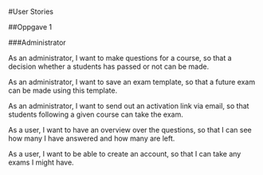 #User Stories

##Oppgave 1

###Administrator

As an administrator, I want to make questions for a course, so that a decision whether a students has passed or not can be made.

As an administrator, I want to save an exam template, so that a future exam can be made using this template.

As an administrator, I want to send out an activation link via email, so that students following a given course can take the exam. 

As a user, I want to have an overview over the questions, so that I can see how many I have answered and how many are left.

As a user, I want to be able to create an account, so that I can take any exams I might have. 
